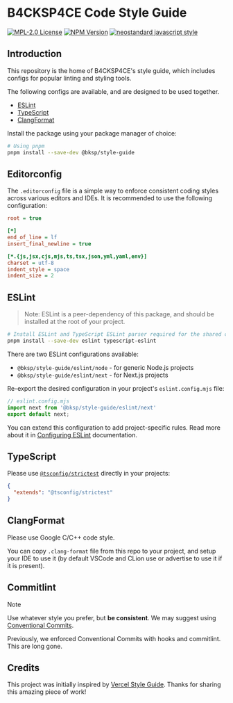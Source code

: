 # B4CKSP4CE Code Style Guide

[![MPL-2.0 License](https://img.shields.io/github/license/b4ck5p4c3/style-guide?style=for-the-badge)](https://www.mozilla.org/en-US/MPL/2.0/)
[![NPM Version](https://img.shields.io/npm/v/%40bksp%2Fstyle-guide?style=for-the-badge)](https://npmjs.com/package/@bksp/style-guide)
[![neostandard javascript style](https://img.shields.io/badge/code_style-neostandard-7fffff?style=for-the-badge&labelColor=ff80ff)](https://github.com/neostandard/neostandard)

## Introduction

This repository is the home of B4CKSP4CE's style guide, which includes configs for
popular linting and styling tools.

The following configs are available, and are designed to be used together.

- [ESLint](#eslint)
- [TypeScript](#typescript)
- [ClangFormat](#clangformat)

Install the package using your package manager of choice:

```sh
# Using pnpm
pnpm install --save-dev @bksp/style-guide
```

## Editorconfig

The `.editorconfig` file is a simple way to enforce consistent coding styles across various editors and IDEs.
It is recommended to use the following configuration:

```ini
root = true

[*]
end_of_line = lf
insert_final_newline = true

[*.{js,jsx,cjs,mjs,ts,tsx,json,yml,yaml,env}]
charset = utf-8
indent_style = space
indent_size = 2
```

## ESLint

> Note: ESLint is a peer-dependency of this package, and should be installed
> at the root of your project.

```sh
# Install ESLint and TypeScript ESLint parser required for the shared config
pnpm install --save-dev eslint typescript-eslint
```

There are two ESLint configurations available:

- `@bksp/style-guide/eslint/node` - for generic Node.js projects
- `@bksp/style-guide/eslint/next` - for Next.js projects

Re-export the desired configuration in your project's `eslint.config.mjs` file:

```js
// eslint.config.mjs
import next from '@bksp/style-guide/eslint/next'
export default next;
```

You can extend this configuration to add project-specific rules.
Read more about it in [Configuring ESLint](https://eslint.org/docs/latest/use/configure/) documentation.

## TypeScript

Please use [`@tsconfig/strictest`](https://www.npmjs.com/package/@tsconfig/strictest) directly in your projects:

```json
{
  "extends": "@tsconfig/strictest"
}
```

## ClangFormat

Please use Google C/C++ code style.

You can copy `.clang-format` file from this repo to your project, and setup your IDE to use it (by default VSCode and CLion use or advertise to use it if it is present).

## Commitlint

> [!NOTE]
> Use whatever style you prefer, but **be consistent**.
> We may suggest using [Conventional Commits](https://www.conventionalcommits.org/en/v1.0.0/).

Previously, we enforced Conventional Commits with hooks and commitlint.
This are long gone.

## Credits

This project was initially inspired by [Vercel Style Guide](https://github.com/vercel/style-guide).
Thanks for sharing this amazing piece of work!
